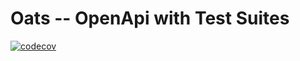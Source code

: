 # Oats -- OpenApi with Test Suites
[![codecov](https://codecov.io/gh/adamfdl/oats/branch/master/graph/badge.svg?token=W9ZYYTL3ET)](https://codecov.io/gh/adamfdl/oats)
